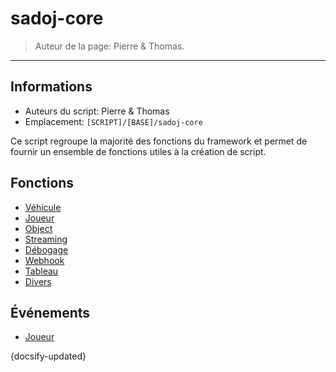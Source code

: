 # sadoj-core

> Auteur de la page: Pierre & Thomas.

---

## Informations

* Auteurs du script: Pierre & Thomas
* Emplacement: `[SCRIPT]/[BASE]/sadoj-core`

Ce script regroupe la majorité des fonctions du framework et permet de fournir un ensemble de fonctions utiles à la création de script.

## Fonctions

* [Véhicule](life/dev/framework/sadoj-core/function/vehicle.md "Véhicule")
* [Joueur](life/dev/framework/sadoj-core/function/player.md "Joueur")
* [Object](life/dev/framework/sadoj-core/function/object.md "Object")
* [Streaming](life/dev/framework/sadoj-core/function/streaming.md)
* [Débogage](life/dev/framework/sadoj-core/function/debug.md "Débogage")
* [Webhook](life/dev/framework/sadoj-core/function/webhook.md "Webhook")
* [Tableau](life/dev/framework/sadoj-core/function/table.md "Tableau")
* [Divers](life/dev/framework/sadoj-core/function/misc.md "Divers")

## Événements

* [Joueur](life/dev/framework/sadoj-core/events/player.md "Joueur")

{docsify-updated}
